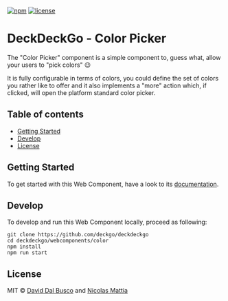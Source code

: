 [![npm][npm-badge]][npm-badge-url]
[![license][npm-license]][npm-license-url]

[npm-badge]: https://img.shields.io/npm/v/@deckdeckgo/color
[npm-badge-url]: https://www.npmjs.com/package/@deckdeckgo/color
[npm-license]: https://img.shields.io/npm/l/@deckdeckgo/color
[npm-license-url]: https://github.com/deckgo/deckdeckgo/blob/master/webcomponents/color/LICENSE

# DeckDeckGo - Color Picker

The "Color Picker" component is a simple component to, guess what, allow your users to "pick colors" 😉

It is fully configurable in terms of colors, you could define the set of colors you rather like to offer and it also implements a "more" action which, if clicked, will open the platform standard color picker.

## Table of contents

- [Getting Started](#getting-started)
- [Develop](#develop)
- [License](#license)

## Getting Started

To get started with this Web Component, have a look to its [documentation](https://docs.deckdeckgo.com/components/color).

## Develop

To develop and run this Web Component locally, proceed as following:

```
git clone https://github.com/deckgo/deckdeckgo
cd deckdeckgo/webcomponents/color
npm install
npm run start
```

## License

MIT © [David Dal Busco](mailto:david.dalbusco@outlook.com) and [Nicolas Mattia](mailto:nicolas@nmattia.com)

[deckdeckgo]: https://deckdeckgo.com
